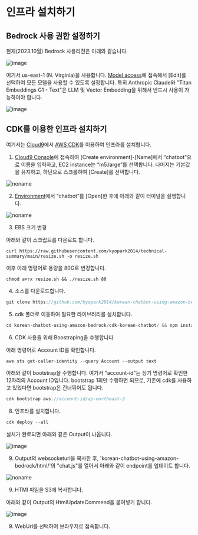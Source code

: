 # 인프라 설치하기

## Bedrock 사용 권한 설정하기

현재(2023.10월) Bedrock 사용리전은 아래와 같습니다.

![image](https://github.com/kyopark2014/question-answering-chatbot-with-vector-store/assets/52392004/1690aaab-5e1e-4c27-b4a2-1fd3cabf536c)

여기서 us-east-1 (N. Virginia)을 사용합니다. [Model access](https://us-east-1.console.aws.amazon.com/bedrock/home?region=us-east-1#/modelaccess)에 접속해서 [Edit]를 선택하여 모든 모델을 사용할 수 있도록 설정합니다. 특히 Anthropic Claude와 "Titan Embeddings G1 - Text"은 LLM 및 Vector Embedding을 위해서 반드시 사용이 가능하여야 합니다.

![image](https://github.com/kyopark2014/question-answering-chatbot-with-vector-store/assets/52392004/112fa4f6-680b-4cbf-8018-3bef6514ccf3)



## CDK를 이용한 인프라 설치하기


여기서는 [Cloud9](https://aws.amazon.com/ko/cloud9/)에서 [AWS CDK](https://aws.amazon.com/ko/cdk/)를 이용하여 인프라를 설치합니다.

1) [Cloud9 Console](https://ap-northeast-2.console.aws.amazon.com/cloud9control/home?region=ap-northeast-2#/create)에 접속하여 [Create environment]-[Name]에서 “chatbot”으로 이름을 입력하고, EC2 instance는 “m5.large”를 선택합니다. 나머지는 기본값을 유지하고, 하단으로 스크롤하여 [Create]를 선택합니다.

![noname](https://github.com/kyopark2014/chatbot-based-on-Falcon-FM/assets/52392004/7c20d80c-52fc-4d18-b673-bd85e2660850)

2) [Environment](https://ap-northeast-2.console.aws.amazon.com/cloud9control/home?region=ap-northeast-2#/)에서 “chatbot”를 [Open]한 후에 아래와 같이 터미널을 실행합니다.

![noname](https://github.com/kyopark2014/chatbot-based-on-Falcon-FM/assets/52392004/b7d0c3c0-3e94-4126-b28d-d269d2635239)

3) EBS 크기 변경

아래와 같이 스크립트를 다운로드 합니다. 

```text
curl https://raw.githubusercontent.com/kyopark2014/technical-summary/main/resize.sh -o resize.sh
```

이후 아래 명령어로 용량을 80G로 변경합니다.
```text
chmod a+rx resize.sh && ./resize.sh 80
```


4) 소스를 다운로드합니다.

```java
git clone https://github.com/kyopark2014/korean-chatbot-using-amazon-bedrock
```

5) cdk 폴더로 이동하여 필요한 라이브러리를 설치합니다.

```java
cd korean-chatbot-using-amazon-bedrock/cdk-korean-chatbot/ && npm install
```

6) CDK 사용을 위해 Boostraping을 수행합니다.

아래 명령어로 Account ID를 확인합니다.

```java
aws sts get-caller-identity --query Account --output text
```

아래와 같이 bootstrap을 수행합니다. 여기서 "account-id"는 상기 명령어로 확인한 12자리의 Account ID입니다. bootstrap 1회만 수행하면 되므로, 기존에 cdk를 사용하고 있었다면 bootstrap은 건너뛰어도 됩니다.

```java
cdk bootstrap aws://account-id/ap-northeast-2
```

8) 인프라를 설치합니다.

```java
cdk deploy --all
```

설치가 완료되면 아래와 같은 Output이 나옵니다. 

![image](https://github.com/kyopark2014/korean-chatbot-using-amazon-bedrock/assets/52392004/766b4d33-13c9-49b1-9462-832120f73109)

9) Output의 websocketurl을 복사한 후, 'korean-chatbot-using-amazon-bedrock/html/'의 "chat.js"를 열어서 아래와 같이 endpoint를 업데이트 합니다.

![noname](https://github.com/kyopark2014/korean-chatbot-using-amazon-bedrock/assets/52392004/d38d5606-5ebf-43d5-b2d3-190e5bc3fcdb)


9) HTMl 파일을 S3에 복사합니다.

아래와 같이 Output의 HtmlUpdateCommend을 붙여넣기 합니다. 

![image](https://github.com/kyopark2014/korean-chatbot-using-amazon-bedrock/assets/52392004/130bae3d-3bde-43a8-8bcb-55cee1e06e42)


9) WebUrl를 선택하여 브라우저로 접속합니다.

